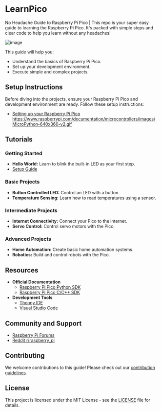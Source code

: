 # LearnPico
No Headache Guide to Raspberry Pi Pico | This repo is your super easy guide to learning the Raspberry Pi Pico. It's packed with simple steps and clear code to help you learn without any headaches!

![image](https://github.com/user-attachments/assets/acd90499-2c8c-4d1c-bb28-896fca34f381)

This guide will help you:
- Understand the basics of Raspberry Pi Pico.
- Set up your development environment.
- Execute simple and complex projects.

## Setup Instructions

Before diving into the projects, ensure your Raspberry Pi Pico and development environment are ready. Follow these setup instructions:
- [Setting up your Raspberry Pi Pico](https://www.raspberrypi.org/documentation/microcontrollers/micropython.html)
https://www.raspberrypi.com/documentation/microcontrollers/images/MicroPython-640x360-v2.gif
## Tutorials

### Getting Started
- **Hello World:** Learn to blink the built-in LED as your first step.
- [Setup Guide](https://www.raspberrypi.org/documentation/microcontrollers/micropython.html)

### Basic Projects
- **Button Controlled LED:** Control an LED with a button.
- **Temperature Sensing:** Learn how to read temperatures using a sensor.

### Intermediate Projects
- **Internet Connectivity:** Connect your Pico to the internet.
- **Servo Control:** Control servo motors with the Pico.

### Advanced Projects
- **Home Automation:** Create basic home automation systems.
- **Robotics:** Build and control robots with the Pico.

## Resources

- **Official Documentation**
  - [Raspberry Pi Pico Python SDK](https://datasheets.raspberrypi.com/pico/raspberry-pi-pico-python-sdk.pdf)
  - [Raspberry Pi Pico C/C++ SDK](https://datasheets.raspberrypi.com/pico/raspberry-pi-pico-c-sdk.pdf)
- **Development Tools**
  - [Thonny IDE](https://thonny.org/)
  - [Visual Studio Code](https://code.visualstudio.com/)

## Community and Support
- [Raspberry Pi Forums](https://forums.raspberrypi.com/)
- [Reddit r/raspberry_pi](https://www.reddit.com/r/raspberry_pi/)

## Contributing

We welcome contributions to this guide! Please check out our [contribution guidelines](CONTRIBUTING.md).

## License

This project is licensed under the MIT License - see the [LICENSE](LICENSE) file for details.
